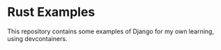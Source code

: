 # Rust Examples

This repository contains some examples of Django for my own learning, using devcontainers.
